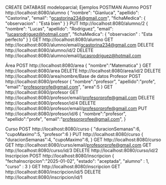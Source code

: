 CREATE DATABASE modeloparcial;
Ejemplos POSTMAN
Alumno
POST http://localhost:8080/alumno
{
    "nombre": "Gianluca",
    "apellido": "Castorina",
    "email": "gcastorina234@gmail.com",
    "fichaMedica": {
        "observacion" : "Está bien"
    }
}
PUT http://localhost:8080/alumno/2
{
    "nombre": "Lucas",
    "apellido": "Rodriguez",
    "email": "lucasrodriguez@hotmail.com",
    "fichaMedica": {
        "observacion" : "Esta perfecto"
    }
}
GET http://localhost:8080/alumno
GET http://localhost:8080/alumno/email/gcastorina234@gmail.com
DELETE http://localhost:8080/alumno/id/2
DELETE http://localhost:8080/alumno/email/lucasrodriguez@hotmail.com




Área
POST http://localhost:8080/area
{
    "nombre":"Matematica"
}
GET http://localhost:8080/area
DELETE http://localhost:8080/area/id/2
DELETE http://localhost:8080/area/nombre/Base de datos
Profesor
POST http://localhost:8080/profesor
{
    "nombre":"profesor",
    "apellido":"profe",
    "email":"profesorprofe@gmail.com",
    "area":5
}
GET http://localhost:8080/profesor
GET http://localhost:8080/profesor/email/profesorprofe@gmail.com
DELETE http://localhost:8080/profesor/id/4
DELETE http://localhost:8080/profesor/email/profesorprofe@gmail.com
PUT http://localhost:8080/profesor/id/6
{
    "nombre":"profesor",
    "apellido":"profe",
    "email":"profesorprofee@gmail.com",
}



Curso
POST http://localhost:8080/curso
{
    "duracionSemanas":6,
    "cupoMaximo":5,
    "profesor":6
}
PUT http://localhost:8080/curso
{
"duracionSemanas":4,
    "cupoMaximo":6,
}
GET http://localhost:8080/curso
GET http://localhost:8080/curso/email/profesorprofe@gmail.com
GET http://localhost:8080/curso/id/3
DELETE http://localhost:8080/curso/id/2
Inscripcion
POST http://localhost:8080/inscripcion
{
	"fechaInscripcion":"2025-01-02",
    "estado": "aceptada",
  "alumno" : 1,
  "curso" : 3
}
GET http://localhost:8080/inscripcion
GET http://localhost:8080/inscripcion/id/5
DELETE http://localhost:8080/inscripcion/id/1




